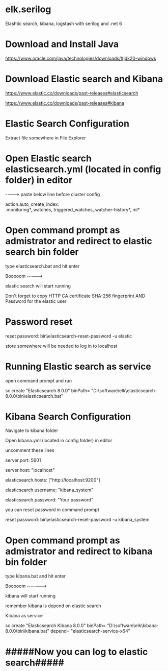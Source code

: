 # elk.serilog
Elashtic search, kibana, logstash with serilog and .net 6

# Download and Install Java 
https://www.oracle.com/java/technologies/downloads/#jdk20-windows

# Download Elastic search and Kibana 
https://www.elastic.co/downloads/past-releases#elasticsearch

https://www.elastic.co/downloads/past-releases#kibana

# Elastic Search Configuration 
Extract file somewhere in File Explorer

# Open Elastic search elasticsearch.yml (located in config folder) in editor
----> paste below line before cluster config

action.auto_create_index: .monitoring*,.watches,.triggered_watches,.watcher-history*,.ml*

# Open command prompt as admistrator and redirect to elastic search bin folder

type elasticsearch.bat and hit enter

Booooom ----->

elastic search will start running

Don't forget to copy HTTP CA certificate SHA-256 fingerprint AND Password for the elastic user

# Password reset 

reset password: bin\elasticsearch-reset-password -u elastic

store somewhere will be needed to log in to localhost

# Running Elastic search as service

open command prompt and run

sc create "Elasticsearch 8.0.0" binPath= "D:\software\elk\elasticsearch-8.0.0\bin\elasticsearch.bat"



# Kibana Search Configuration
Navigate to kibana folder 

Open kibana.yml (located in config folder) in editor

uncomment these lines

  server.port: 5601
  
  server.host: "localhost"
  
  elasticsearch.hosts: ["http://localhost:9200"]
  
  elasticsearch.username: "kibana_system"
  
  elasticsearch.password: "Your password"

you can reset password in command prompt

reset password: bin\elasticsearch-reset-password -u kibana_system

# Open command prompt as admistrator and redirect to kibana bin folder

type kibana.bat and hit enter

Booooom ------->

kibana will start running

remember kibana is depend on elastic search

Kibana as service

sc create "Elasticsearch Kibana 8.0.0" binPath= "D:\software\elk\kibana-8.0.0\bin\kibana.bat" depend= "elasticsearch-service-x64" 


# #####Now you can log to elastic search#####
